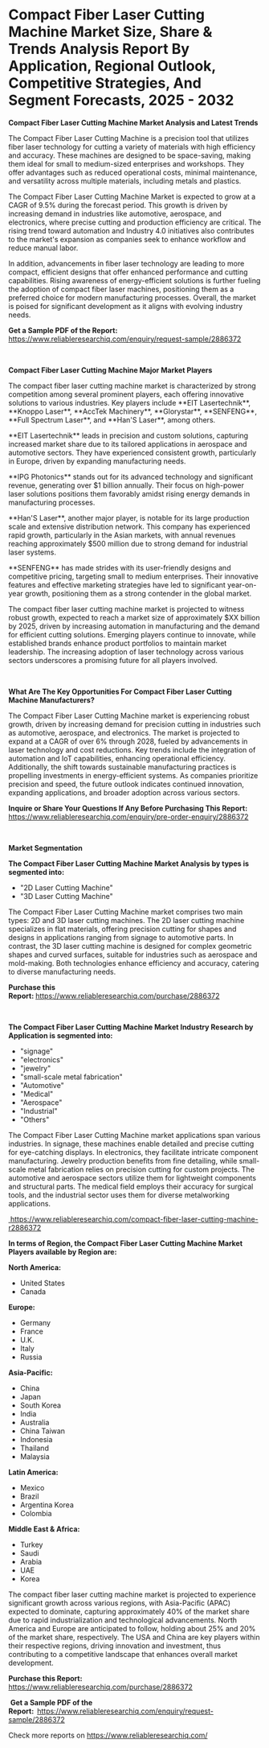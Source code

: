 <p><h1>Compact Fiber Laser Cutting Machine Market Size, Share & Trends Analysis Report By Application, Regional Outlook, Competitive Strategies, And Segment Forecasts, 2025 - 2032</h1></p><p><strong>Compact Fiber Laser Cutting Machine Market Analysis and Latest Trends</strong></p>
<p><p>The Compact Fiber Laser Cutting Machine is a precision tool that utilizes fiber laser technology for cutting a variety of materials with high efficiency and accuracy. These machines are designed to be space-saving, making them ideal for small to medium-sized enterprises and workshops. They offer advantages such as reduced operational costs, minimal maintenance, and versatility across multiple materials, including metals and plastics.</p><p>The Compact Fiber Laser Cutting Machine Market is expected to grow at a CAGR of 9.5% during the forecast period. This growth is driven by increasing demand in industries like automotive, aerospace, and electronics, where precise cutting and production efficiency are critical. The rising trend toward automation and Industry 4.0 initiatives also contributes to the market's expansion as companies seek to enhance workflow and reduce manual labor.</p><p>In addition, advancements in fiber laser technology are leading to more compact, efficient designs that offer enhanced performance and cutting capabilities. Rising awareness of energy-efficient solutions is further fueling the adoption of compact fiber laser machines, positioning them as a preferred choice for modern manufacturing processes. Overall, the market is poised for significant development as it aligns with evolving industry needs.</p></p>
<p><strong>Get a Sample PDF of the Report:&nbsp;</strong> <a href="https://www.reliableresearchiq.com/enquiry/request-sample/2886372?utm_campaign=2780&utm_medium=2&utm_source=Github&utm_content=ia&utm_term=13032025&utm_id=compact-fiber-laser-cutting-machine">https://www.reliableresearchiq.com/enquiry/request-sample/2886372</a></p>
<p>&nbsp;</p>
<p><strong>Compact Fiber Laser Cutting Machine Major Market Players</strong></p>
<p><p>The compact fiber laser cutting machine market is characterized by strong competition among several prominent players, each offering innovative solutions to various industries. Key players include **EIT Lasertechnik**, **Knoppo Laser**, **AccTek Machinery**, **Glorystar**, **SENFENG**, **Full Spectrum Laser**, and **Han'S Laser**, among others.</p><p>**EIT Lasertechnik** leads in precision and custom solutions, capturing increased market share due to its tailored applications in aerospace and automotive sectors. They have experienced consistent growth, particularly in Europe, driven by expanding manufacturing needs.</p><p>**IPG Photonics** stands out for its advanced technology and significant revenue, generating over $1 billion annually. Their focus on high-power laser solutions positions them favorably amidst rising energy demands in manufacturing processes.</p><p>**Han'S Laser**, another major player, is notable for its large production scale and extensive distribution network. This company has experienced rapid growth, particularly in the Asian markets, with annual revenues reaching approximately $500 million due to strong demand for industrial laser systems.</p><p>**SENFENG** has made strides with its user-friendly designs and competitive pricing, targeting small to medium enterprises. Their innovative features and effective marketing strategies have led to significant year-on-year growth, positioning them as a strong contender in the global market.</p><p>The compact fiber laser cutting machine market is projected to witness robust growth, expected to reach a market size of approximately $XX billion by 2025, driven by increasing automation in manufacturing and the demand for efficient cutting solutions. Emerging players continue to innovate, while established brands enhance product portfolios to maintain market leadership. The increasing adoption of laser technology across various sectors underscores a promising future for all players involved.</p></p>
<p>&nbsp;</p>
<p><strong>What Are The Key Opportunities For Compact Fiber Laser Cutting Machine Manufacturers?</strong></p>
<p><p>The Compact Fiber Laser Cutting Machine market is experiencing robust growth, driven by increasing demand for precision cutting in industries such as automotive, aerospace, and electronics. The market is projected to expand at a CAGR of over 6% through 2028, fueled by advancements in laser technology and cost reductions. Key trends include the integration of automation and IoT capabilities, enhancing operational efficiency. Additionally, the shift towards sustainable manufacturing practices is propelling investments in energy-efficient systems. As companies prioritize precision and speed, the future outlook indicates continued innovation, expanding applications, and broader adoption across various sectors.</p></p>
<p><strong>Inquire or Share Your Questions If Any Before Purchasing This Report:</strong> <a href="https://www.reliableresearchiq.com/enquiry/pre-order-enquiry/2886372?utm_campaign=2780&utm_medium=2&utm_source=Github&utm_content=ia&utm_term=13032025&utm_id=compact-fiber-laser-cutting-machine">https://www.reliableresearchiq.com/enquiry/pre-order-enquiry/2886372</a></p>
<p>&nbsp;</p>
<p><strong>Market Segmentation</strong></p>
<p><strong>The Compact Fiber Laser Cutting Machine Market Analysis by types is segmented into:</strong></p>
<p><ul><li>"2D Laser Cutting Machine"</li><li>"3D Laser Cutting Machine"</li></ul></p>
<p><p>The Compact Fiber Laser Cutting Machine market comprises two main types: 2D and 3D laser cutting machines. The 2D laser cutting machine specializes in flat materials, offering precision cutting for shapes and designs in applications ranging from signage to automotive parts. In contrast, the 3D laser cutting machine is designed for complex geometric shapes and curved surfaces, suitable for industries such as aerospace and mold-making. Both technologies enhance efficiency and accuracy, catering to diverse manufacturing needs.</p></p>
<p><strong>Purchase this Report:&nbsp;</strong><a href="https://www.reliableresearchiq.com/purchase/2886372?utm_campaign=2780&utm_medium=2&utm_source=Github&utm_content=ia&utm_term=13032025&utm_id=compact-fiber-laser-cutting-machine">https://www.reliableresearchiq.com/purchase/2886372</a></p>
<p>&nbsp;</p>
<p><strong>The Compact Fiber Laser Cutting Machine Market Industry Research by Application is segmented into:</strong></p>
<p><ul><li>"signage"</li><li>"electronics"</li><li>"jewelry"</li><li>"small-scale metal fabrication"</li><li>"Automotive"</li><li>"Medical"</li><li>"Aerospace"</li><li>"Industrial"</li><li>"Others"</li></ul></p>
<p><p>The Compact Fiber Laser Cutting Machine market applications span various industries. In signage, these machines enable detailed and precise cutting for eye-catching displays. In electronics, they facilitate intricate component manufacturing. Jewelry production benefits from fine detailing, while small-scale metal fabrication relies on precision cutting for custom projects. The automotive and aerospace sectors utilize them for lightweight components and structural parts. The medical field employs their accuracy for surgical tools, and the industrial sector uses them for diverse metalworking applications.</p></p>
<p><a href="https://www.reliableresearchiq.com/compact-fiber-laser-cutting-machine-r2886372?utm_campaign=2780&utm_medium=2&utm_source=Github&utm_content=ia&utm_term=13032025&utm_id=compact-fiber-laser-cutting-machine">&nbsp;https://www.reliableresearchiq.com/compact-fiber-laser-cutting-machine-r2886372</a></p>
<p><strong>In terms of Region, the Compact Fiber Laser Cutting Machine Market Players available by Region are:</strong></p>
<p>
    <p> <strong> North America: </strong>
        <ul>
            <li>United States</li>
            <li>Canada</li>
        </ul>
        </p> 
    <p> <strong> Europe: </strong>
        <ul>
            <li>Germany</li>
            <li>France</li>
            <li>U.K.</li>
            <li>Italy</li>
            <li>Russia</li>
        </ul>
        </p> 
    <p> <strong> Asia-Pacific: </strong>
        <ul>
            <li>China</li>
            <li>Japan</li>
            <li>South Korea</li>
            <li>India</li>
            <li>Australia</li>
            <li>China Taiwan</li>
            <li>Indonesia</li>
            <li>Thailand</li>
            <li>Malaysia</li>
        </ul>
        </p> 
    <p> <strong> Latin America: </strong>
        <ul>
            <li>Mexico</li>
            <li>Brazil</li>
            <li>Argentina Korea</li>
            <li>Colombia</li>
        </ul>
        </p> 
    <p> <strong> Middle East & Africa: </strong>
        <ul>
            <li>Turkey</li>
            <li>Saudi</li>
            <li>Arabia</li>
            <li>UAE</li>
            <li>Korea</li>
        </ul>
    </p>
    </p>
<p><p>The compact fiber laser cutting machine market is projected to experience significant growth across various regions, with Asia-Pacific (APAC) expected to dominate, capturing approximately 40% of the market share due to rapid industrialization and technological advancements. North America and Europe are anticipated to follow, holding about 25% and 20% of the market share, respectively. The USA and China are key players within their respective regions, driving innovation and investment, thus contributing to a competitive landscape that enhances overall market development.</p></p>
<p><strong>Purchase this Report: </strong><a href="https://www.reliableresearchiq.com/purchase/2886372?utm_campaign=2780&utm_medium=2&utm_source=Github&utm_content=ia&utm_term=13032025&utm_id=compact-fiber-laser-cutting-machine">https://www.reliableresearchiq.com/purchase/2886372</a></p>
<p>&nbsp;<strong>Get a Sample PDF of the Report:&nbsp;&nbsp;</strong><a href="https://www.reliableresearchiq.com/enquiry/request-sample/2886372?utm_campaign=2780&utm_medium=2&utm_source=Github&utm_content=ia&utm_term=13032025&utm_id=compact-fiber-laser-cutting-machine">https://www.reliableresearchiq.com/enquiry/request-sample/2886372</a></p>
<p><strong></strong></p>
<p>Check more reports on <a href="https://www.reliableresearchiq.com/?utm_campaign=2780&utm_medium=2&utm_source=Github&utm_content=ia&utm_term=13032025&utm_id=compact-fiber-laser-cutting-machine">https://www.reliableresearchiq.com/</a></p>